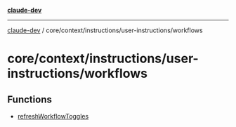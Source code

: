 [**claude-dev**](../../../../../README.md)

***

[claude-dev](../../../../../README.md) / core/context/instructions/user-instructions/workflows

# core/context/instructions/user-instructions/workflows

## Functions

- [refreshWorkflowToggles](functions/refreshWorkflowToggles.md)
